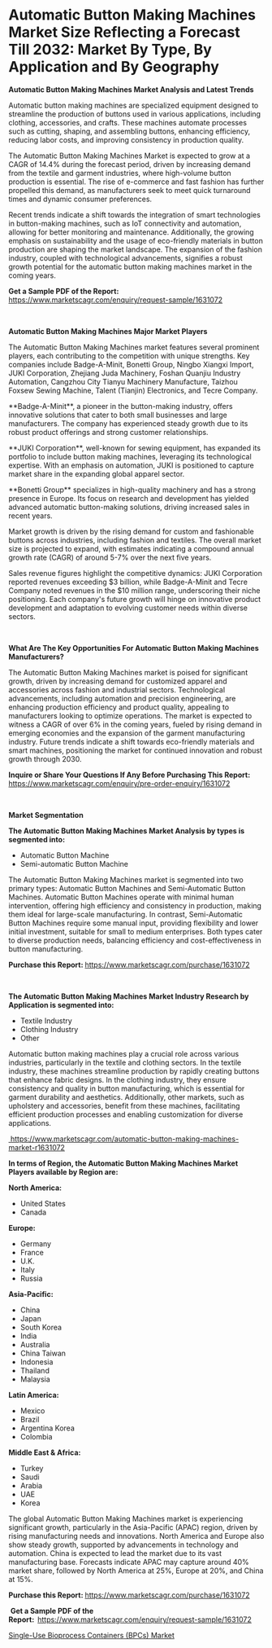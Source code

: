 <p><h1>Automatic Button Making Machines Market Size Reflecting a Forecast Till 2032: Market By Type, By Application and By Geography</h1></p><p><strong>Automatic Button Making Machines Market Analysis and Latest Trends</strong></p>
<p><p>Automatic button making machines are specialized equipment designed to streamline the production of buttons used in various applications, including clothing, accessories, and crafts. These machines automate processes such as cutting, shaping, and assembling buttons, enhancing efficiency, reducing labor costs, and improving consistency in production quality. </p><p>The Automatic Button Making Machines Market is expected to grow at a CAGR of 14.4% during the forecast period, driven by increasing demand from the textile and garment industries, where high-volume button production is essential. The rise of e-commerce and fast fashion has further propelled this demand, as manufacturers seek to meet quick turnaround times and dynamic consumer preferences. </p><p>Recent trends indicate a shift towards the integration of smart technologies in button-making machines, such as IoT connectivity and automation, allowing for better monitoring and maintenance. Additionally, the growing emphasis on sustainability and the usage of eco-friendly materials in button production are shaping the market landscape. The expansion of the fashion industry, coupled with technological advancements, signifies a robust growth potential for the automatic button making machines market in the coming years.</p></p>
<p><strong>Get a Sample PDF of the Report:&nbsp;</strong> <a href="https://www.marketscagr.com/enquiry/request-sample/1631072?utm_campaign=2566&utm_medium=2&utm_source=Github&utm_content=ia&utm_term=29032025&utm_id=automatic-button-making-machines">https://www.marketscagr.com/enquiry/request-sample/1631072</a></p>
<p>&nbsp;</p>
<p><strong>Automatic Button Making Machines Major Market Players</strong></p>
<p><p>The Automatic Button Making Machines market features several prominent players, each contributing to the competition with unique strengths. Key companies include Badge-A-Minit, Bonetti Group, Ningbo Xiangxi Import, JUKI Corporation, Zhejiang Juda Machinery, Foshan Quanjiu Industry Automation, Cangzhou City Tianyu Machinery Manufacture, Taizhou Foxsew Sewing Machine, Talent (Tianjin) Electronics, and Tecre Company.</p><p>**Badge-A-Minit**, a pioneer in the button-making industry, offers innovative solutions that cater to both small businesses and large manufacturers. The company has experienced steady growth due to its robust product offerings and strong customer relationships. </p><p>**JUKI Corporation**, well-known for sewing equipment, has expanded its portfolio to include button making machines, leveraging its technological expertise. With an emphasis on automation, JUKI is positioned to capture market share in the expanding global apparel sector. </p><p>**Bonetti Group** specializes in high-quality machinery and has a strong presence in Europe. Its focus on research and development has yielded advanced automatic button-making solutions, driving increased sales in recent years.</p><p>Market growth is driven by the rising demand for custom and fashionable buttons across industries, including fashion and textiles. The overall market size is projected to expand, with estimates indicating a compound annual growth rate (CAGR) of around 5-7% over the next five years. </p><p>Sales revenue figures highlight the competitive dynamics: JUKI Corporation reported revenues exceeding $3 billion, while Badge-A-Minit and Tecre Company noted revenues in the $10 million range, underscoring their niche positioning. Each company's future growth will hinge on innovative product development and adaptation to evolving customer needs within diverse sectors.</p></p>
<p>&nbsp;</p>
<p><strong>What Are The Key Opportunities For Automatic Button Making Machines Manufacturers?</strong></p>
<p><p>The Automatic Button Making Machines market is poised for significant growth, driven by increasing demand for customized apparel and accessories across fashion and industrial sectors. Technological advancements, including automation and precision engineering, are enhancing production efficiency and product quality, appealing to manufacturers looking to optimize operations. The market is expected to witness a CAGR of over 6% in the coming years, fueled by rising demand in emerging economies and the expansion of the garment manufacturing industry. Future trends indicate a shift towards eco-friendly materials and smart machines, positioning the market for continued innovation and robust growth through 2030.</p></p>
<p><strong>Inquire or Share Your Questions If Any Before Purchasing This Report:</strong> <a href="https://www.marketscagr.com/enquiry/pre-order-enquiry/1631072?utm_campaign=2566&utm_medium=2&utm_source=Github&utm_content=ia&utm_term=29032025&utm_id=automatic-button-making-machines">https://www.marketscagr.com/enquiry/pre-order-enquiry/1631072</a></p>
<p>&nbsp;</p>
<p><strong>Market Segmentation</strong></p>
<p><strong>The Automatic Button Making Machines Market Analysis by types is segmented into:</strong></p>
<p><ul><li>Automatic Button Machine</li><li>Semi-automatic Button Machine</li></ul></p>
<p><p>The Automatic Button Making Machines market is segmented into two primary types: Automatic Button Machines and Semi-Automatic Button Machines. Automatic Button Machines operate with minimal human intervention, offering high efficiency and consistency in production, making them ideal for large-scale manufacturing. In contrast, Semi-Automatic Button Machines require some manual input, providing flexibility and lower initial investment, suitable for small to medium enterprises. Both types cater to diverse production needs, balancing efficiency and cost-effectiveness in button manufacturing.</p></p>
<p><strong>Purchase this Report:&nbsp;</strong><a href="https://www.marketscagr.com/purchase/1631072?utm_campaign=2566&utm_medium=2&utm_source=Github&utm_content=ia&utm_term=29032025&utm_id=automatic-button-making-machines">https://www.marketscagr.com/purchase/1631072</a></p>
<p>&nbsp;</p>
<p><strong>The Automatic Button Making Machines Market Industry Research by Application is segmented into:</strong></p>
<p><ul><li>Textile Industry</li><li>Clothing Industry</li><li>Other</li></ul></p>
<p><p>Automatic button making machines play a crucial role across various industries, particularly in the textile and clothing sectors. In the textile industry, these machines streamline production by rapidly creating buttons that enhance fabric designs. In the clothing industry, they ensure consistency and quality in button manufacturing, which is essential for garment durability and aesthetics. Additionally, other markets, such as upholstery and accessories, benefit from these machines, facilitating efficient production processes and enabling customization for diverse applications.</p></p>
<p><a href="https://www.marketscagr.com/automatic-button-making-machines-market-r1631072?utm_campaign=2566&utm_medium=2&utm_source=Github&utm_content=ia&utm_term=29032025&utm_id=automatic-button-making-machines">&nbsp;https://www.marketscagr.com/automatic-button-making-machines-market-r1631072</a></p>
<p><strong>In terms of Region, the Automatic Button Making Machines Market Players available by Region are:</strong></p>
<p>
    <p> <strong> North America: </strong>
        <ul>
            <li>United States</li>
            <li>Canada</li>
        </ul>
        </p> 
    <p> <strong> Europe: </strong>
        <ul>
            <li>Germany</li>
            <li>France</li>
            <li>U.K.</li>
            <li>Italy</li>
            <li>Russia</li>
        </ul>
        </p> 
    <p> <strong> Asia-Pacific: </strong>
        <ul>
            <li>China</li>
            <li>Japan</li>
            <li>South Korea</li>
            <li>India</li>
            <li>Australia</li>
            <li>China Taiwan</li>
            <li>Indonesia</li>
            <li>Thailand</li>
            <li>Malaysia</li>
        </ul>
        </p> 
    <p> <strong> Latin America: </strong>
        <ul>
            <li>Mexico</li>
            <li>Brazil</li>
            <li>Argentina Korea</li>
            <li>Colombia</li>
        </ul>
        </p> 
    <p> <strong> Middle East & Africa: </strong>
        <ul>
            <li>Turkey</li>
            <li>Saudi</li>
            <li>Arabia</li>
            <li>UAE</li>
            <li>Korea</li>
        </ul>
    </p>
    </p>
<p><p>The global Automatic Button Making Machines market is experiencing significant growth, particularly in the Asia-Pacific (APAC) region, driven by rising manufacturing needs and innovations. North America and Europe also show steady growth, supported by advancements in technology and automation. China is expected to lead the market due to its vast manufacturing base. Forecasts indicate APAC may capture around 40% market share, followed by North America at 25%, Europe at 20%, and China at 15%.</p></p>
<p><strong>Purchase this Report: </strong><a href="https://www.marketscagr.com/purchase/1631072?utm_campaign=2566&utm_medium=2&utm_source=Github&utm_content=ia&utm_term=29032025&utm_id=automatic-button-making-machines">https://www.marketscagr.com/purchase/1631072</a></p>
<p>&nbsp;<strong>Get a Sample PDF of the Report:&nbsp;&nbsp;</strong><a href="https://www.marketscagr.com/enquiry/request-sample/1631072?utm_campaign=2566&utm_medium=2&utm_source=Github&utm_content=ia&utm_term=29032025&utm_id=automatic-button-making-machines">https://www.marketscagr.com/enquiry/request-sample/1631072</a></p>
<p><strong></strong></p>
<p><p><a href="https://github.com/qetelosooya/Market-Research-Report-List-1/blob/main/single-use-bioprocess-containers-bpcs-market.md?utm_campaign=2566&utm_medium=2&utm_source=Github&utm_content=ia&utm_term=29032025&utm_id=automatic-button-making-machines">Single-Use Bioprocess Containers (BPCs) Market</a></p></p>